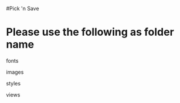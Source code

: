 #Pick 'n Save

Please use the following as folder name
========================================

fonts

images

styles

views
